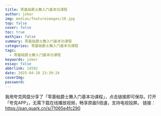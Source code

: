 ```yaml
---
title: 零基础爵士舞入门基本功课程
author: joker
img: medias/featureimages/10.jpg
top: false
cover: false
toc: true
mathjax: false
summary: 零基础爵士舞入门基本功课程
categories: 零基础爵士舞入门基本功课程
tags:
  - 零基础爵士舞入门基本功课程
keywords: joker
essay: false
abbrlink: 14592
date: 2025-04-20 23:39:24
coverImg:
password:
---
```


我用夸克网盘分享了「零基础爵士舞入门基本功课程」，点击链接即可保存。打开「夸克APP」，无需下载在线播放视频，畅享原画5倍速，支持电视投屏。
链接：https://pan.quark.cn/s/71065e4fc290
